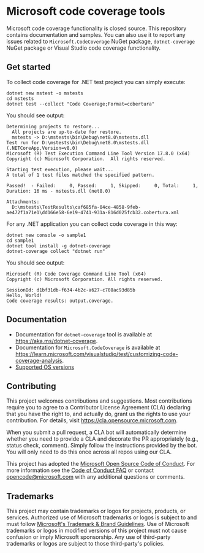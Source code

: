 # Microsoft code coverage tools

Microsoft code coverage functionality is closed source. This repository contains documentation and samples. You can also use it to report any issues related to `Microsoft.CodeCoverage` NuGet package, `dotnet-coverage` NuGet package or Visual Studio code coverage functionality.

## Get started

To collect code coverage for .NET test project you can simply execute:
```shell
dotnet new mstest -o mstests
cd mstests
dotnet test --collect "Code Coverage;Format=cobertura"
```
You should see output:
```shell
Determining projects to restore...
  All projects are up-to-date for restore.
  mstests -> D:\mstests\bin\Debug\net8.0\mstests.dll
Test run for D:\mstests\bin\Debug\net8.0\mstests.dll (.NETCoreApp,Version=v8.0)
Microsoft (R) Test Execution Command Line Tool Version 17.8.0 (x64)
Copyright (c) Microsoft Corporation.  All rights reserved.

Starting test execution, please wait...
A total of 1 test files matched the specified pattern.

Passed!  - Failed:     0, Passed:     1, Skipped:     0, Total:     1, Duration: 16 ms - mstests.dll (net8.0)

Attachments:
  D:\mstests\TestResults\caf685fa-04ce-4858-9feb-ae472f1a71e1\dd166e58-6e19-4741-931a-816d025fcb32.cobertura.xml
```

For any .NET application you can collect code coverage in this way:
```shell
dotnet new console -o sample1
cd sample1
dotnet tool install -g dotnet-coverage
dotnet-coverage collect "dotnet run"
```

You should see output:
```shell
Microsoft (R) Code Coverage Command Line Tool (x64)
Copyright (c) Microsoft Corporation. All rights reserved.

SessionId: d1bf31db-f634-4b2c-a627-c708ac93d85b
Hello, World!
Code coverage results: output.coverage.
```

## Documentation 

* Documentation for `dotnet-coverage` tool is available at https://aka.ms/dotnet-coverage.
* Documentation for `Microsoft.CodeCoverage` is available at https://learn.microsoft.com/visualstudio/test/customizing-code-coverage-analysis.
* [Supported OS versions](docs/supported-os.md)

## Contributing

This project welcomes contributions and suggestions.  Most contributions require you to agree to a
Contributor License Agreement (CLA) declaring that you have the right to, and actually do, grant us
the rights to use your contribution. For details, visit https://cla.opensource.microsoft.com.

When you submit a pull request, a CLA bot will automatically determine whether you need to provide
a CLA and decorate the PR appropriately (e.g., status check, comment). Simply follow the instructions
provided by the bot. You will only need to do this once across all repos using our CLA.

This project has adopted the [Microsoft Open Source Code of Conduct](https://opensource.microsoft.com/codeofconduct/).
For more information see the [Code of Conduct FAQ](https://opensource.microsoft.com/codeofconduct/faq/) or
contact [opencode@microsoft.com](mailto:opencode@microsoft.com) with any additional questions or comments.

## Trademarks

This project may contain trademarks or logos for projects, products, or services. Authorized use of Microsoft 
trademarks or logos is subject to and must follow 
[Microsoft's Trademark & Brand Guidelines](https://www.microsoft.com/en-us/legal/intellectualproperty/trademarks/usage/general).
Use of Microsoft trademarks or logos in modified versions of this project must not cause confusion or imply Microsoft sponsorship.
Any use of third-party trademarks or logos are subject to those third-party's policies.
